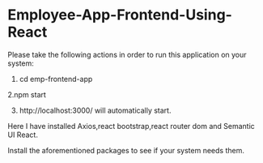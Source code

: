 # Employee-App-Frontend-Using-React

Please take the following actions in order to run this application on your system:

1. cd emp-frontend-app

2.npm start

3. http://localhost:3000/ will automatically start.

Here I have installed Axios,react bootstrap,react router dom and Semantic UI React.

Install the aforementioned packages to see if your system needs them.
